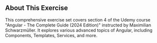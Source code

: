 ## About This Exercise

This comprehensive exercise set covers section 4 of the Udemy course "Angular - The Complete Guide (2024 Edition)" instructed by Maximilian Schwarzmüller. It explores various advanced topics of Angular, including Components, Templates, Services, and more.
